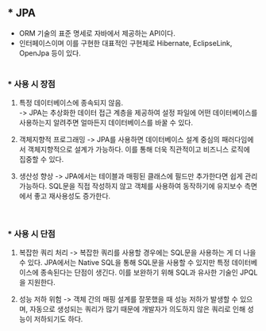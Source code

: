 ## \* JPA

- ORM 기술의 표준 명세로 자바에서 제공하는 API이다.
- 인터페이스이며 이를 구현한 대표적인 구현체로 Hibernate, EclipseLink, OpenJpa 등이 있다.
  <br/>
  <br/>

### \* 사용 시 장점

1. 특정 데이터베이스에 종속되지 않음.  
   -> JPA는 추상화한 데이터 접근 계층을 제공하여 설정 파일에 어떤 데이터베이스를 사용하는지 알려주면 얼마든지 데이터베이스를 바꿀 수 있다.

2. 객체지향적 프로그래밍
   -> JPA를 사용하면 데이터베이스 설계 중심의 패러다임에서 객체지향적으로 설계가 가능하다. 이를 통해 더욱 직관적이고 비즈니스 로직에 집중할 수 있다.

3. 생산성 향상
   -> JPA에서는 테이블과 매핑된 클래스에 필드만 추가한다면 쉽게 관리 가능하다. SQL문을 직접 작성하지 않고 객체를 사용하여 동작하기에 유지보수 측면에서 좋고 재사용성도 증가한다.

<br/>

### \* 사용 시 단점

1. 복잡한 쿼리 처리
   -> 복잡한 쿼리를 사용할 경우에는 SQL문을 사용하는 게 더 나을 수 있다. JPA에서는 Native SQL을 통해 SQL문을 사용할 수 있지만 특정 데이터베이스에 종속된다는 단점이 생긴다. 이를 보완하기 위해 SQL과 유사한 기술인 JPQL을 지원한다.

2. 성능 저하 위험
   -> 객체 간의 매핑 설계를 잘못했을 때 성능 저하가 발생할 수 있으며, 자동으로 생성되는 쿼리가 많기 때문에 개발자가 의도하지 않은 쿼리로 인해 성능이 저하되기도 하다.
